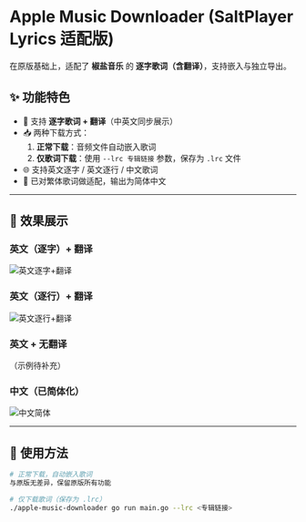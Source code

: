# Apple Music Downloader (SaltPlayer Lyrics 适配版)

在原版基础上，适配了 **椒盐音乐** 的 **逐字歌词（含翻译）**，支持嵌入与独立导出。  

## ✨ 功能特色
- 🎵 支持 **逐字歌词 + 翻译**（中英文同步展示）  
- 📥 两种下载方式：
  1. **正常下载**：音频文件自动嵌入歌词  
  2. **仅歌词下载**：使用 `--lrc 专辑链接` 参数，保存为 `.lrc` 文件  
- 🌐 支持英文逐字 / 英文逐行 / 中文歌词  
- 📝 已对繁体歌词做适配，输出为简体中文  

---

## 📸 效果展示

### 英文（逐字）+ 翻译
![英文逐字+翻译](https://github.com/user-attachments/assets/d0a10543-ad54-447e-9db4-e55e406c8901)

### 英文（逐行）+ 翻译
![英文逐行+翻译](https://github.com/user-attachments/assets/9bfcdf02-3aa0-48c9-9996-26183c282e28)

### 英文 + 无翻译
（示例待补充）

### 中文（已简体化）
![中文简体](https://github.com/user-attachments/assets/b06e9baf-7b93-4cdb-bff3-bb01803da894)

---

## 🚀 使用方法
```bash
# 正常下载，自动嵌入歌词
与原版无差异，保留原版所有功能

# 仅下载歌词（保存为 .lrc）
./apple-music-downloader go run main.go --lrc <专辑链接>
